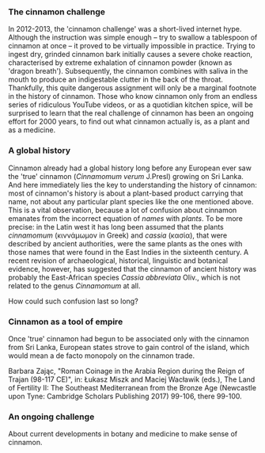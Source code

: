 <param ve-config
	title="Cinnamon: two thousand years of botanical disambiguation"
	banner="https://github.com/JSTOR-Labs/plant-humanities/raw/master/images/cinnamon_banner_image.jpg"
	layout="vtl"
	num-maps="0"
	num-images="0"
	num-specimens="0"
	num-primary-sources="0"
	author="Wouter Klein">

### The cinnamon challenge

In 2012-2013, the 'cinnamon challenge' was a short-lived internet hype. Although the instruction was simple enough – try to swallow a tablespoon of cinnamon at once – it proved to be virtually impossible in practice. Trying to ingest dry, grinded cinnamon bark initially causes a severe choke reaction, characterised by extreme exhalation of cinnamon powder (known as 'dragon breath'). Subsequently, the cinnamon combines with saliva in the mouth to produce an indigestable clutter in the back of the throat. Thankfully, this <span url="https://doi.org/10.1542/peds.2012-3418">quite dangerous assignment</span> will only be a marginal footnote in the history of cinnamon. Those who know cinnamon only from an endless series of ridiculous YouTube videos, or as a quotidian kitchen spice, will be surprised to learn that the real challenge of cinnamon has been an ongoing effort for 2000 years, to find out what cinnamon actually is, as a plant and as a medicine.

### A global history

Cinnamon already had a global history long before any European ever saw the 'true' cinnamon (_Cinnamomum verum_ J.Presl) growing on Sri Lanka. And here immediately lies the key to understanding the history of cinnamon: most of cinnamon's history is about a plant-based product carrying that name, not about any particular plant species like the one mentioned above. This is a vital observation, because a lot of confusion about cinnamon emanates from the incorrect equation of _names_ with _plants_. To be more precise: in the Latin west it has long been assumed that the plants _cinnamomum_ (κιννάμωμον in Greek) and _cassia_ (κασία), that were described by ancient authorities, were the same plants as the ones with those names that were found in the East Indies in the sixteenth century. A recent revision of archaeological, historical, linguistic and botanical evidence, however, has suggested that the cinnamon of ancient history was probably the East-African species _Cassia abbreviata_ Oliv., which is not related to the genus _Cinnamomum_ at all.

How could such confusion last so long?

### Cinnamon as a tool of empire
Once 'true' cinnamon had begun to be associated only with the cinnamon from Sri Lanka, European states strove to gain control of the island, which would mean a de facto monopoly on the cinnamon trade. 

Barbara Zając, "Roman Coinage in the Arabia Region during the Reign of Trajan (98-117 CE)", in: Łukasz Miszk and Maciej Wacławik (eds.), The Land of Fertility II: The Southeast Mediterranean from the Bronze Age (Newcastle upon Tyne: Cambridge Scholars Publishing 2017) 99-106, there 99-100.

### An ongoing challenge
About current developments in botany and medicine to make sense of cinnamon.
<!--stackedit_data:
eyJoaXN0b3J5IjpbLTg0NDkxMzYwMiw3ODY2ODkwOTIsLTEyMD
E1NjEyMTMsMTAzNDY4MzMyNCwtMTAxMTE4Mjk2NiwtMjEzNTcw
MjIyMCwtNzc2NTgwNDIzLDc4NTc5MzQ0MiwxNzMwMjExNDU2LD
cxNzczMDY4MywtMzU3NzA5MjAxLDE3NjE5MTg3MjUsLTEyMjQ4
MTc0NDQsLTEwNjU0OTM3MzQsNDgyNjI3NzI4LDIwODkzMzc1ND
gsLTc5MDI0NDM1MV19
-->